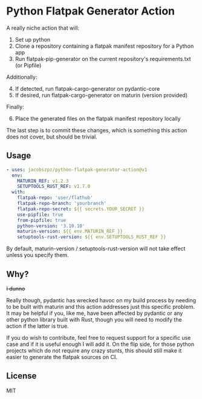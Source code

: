 # Python Flatpak Generator Action

A really niche action that will:

1. Set up python
2. Clone a repository containing a flatpak manifest repository for a Python app
3. Run flatpak-pip-generator on the current repository's requirements.txt (or Pipfile)

Additionally:

4. If detected, run flatpak-cargo-generator on pydantic-core
5. If desired, run flatpak-cargo-generator on maturin (version provided)

Finally:

6. Place the generated files on the flatpak manifest repository locally

The last step is to commit these changes, which is something this action does not cover,
but should be trivial.

## Usage
```yaml
- uses: jacobszpz/python-flatpak-generator-action@v1
  env:
    MATURIN_REF: v1.2.3
    SETUPTOOLS_RUST_REF: v1.7.0
  with:
    flatpak-repo: 'user/flathub'
    flatpak-repo-branch: 'yourbranch'
    flatpak-repo-secret: ${{ secrets.YOUR_SECRET }}
    use-pipfile: true
    from-pipfile: true
    python-version: '3.10.10'
    maturin-version: ${{ env.MATURIN_REF }}
    setuptools-rust-version: ${{ env.SETUPTOOLS_RUST_REF }}
```
By default, maturin-version / setuptools-rust-version will not take effect unless you specify them.

## Why?
~~I dunno~~

Really though, pydantic has wrecked havoc on my build process by needing to be built with maturin and this action addresses just this specific problem.
It may be helpful if you, like me, have been affected by pydantic or any other python library built with Rust, though you will need to modify the action if the latter is true.

If you do wish to contribute, feel free to request support for a specific use case and if it is useful enough I will add it.
On the flip side, for those python projects which do not require any crazy stunts, this should still make it easier to generate the flatpak sources on CI.

## License
MIT
